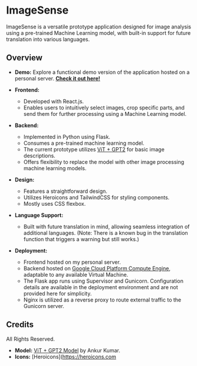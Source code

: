 # ImageSense

ImageSense is a versatile prototype application designed for image analysis using a pre-trained Machine Learning model, with built-in support for future translation into various languages.

## Overview

- **Demo:** Explore a functional demo version of the application hosted on a personal server. [**Check it out here!**](https://willgcr.me/imagesense)

- **Frontend:**
  - Developed with React.js.
  - Enables users to intuitively select images, crop specific parts, and send them for further processing using a Machine Learning model.

- **Backend:**
  - Implemented in Python using Flask.
  - Consumes a pre-trained machine learning model.
  - The current prototype utilizes [ViT + GPT2](https://huggingface.co/nlpconnect/vit-gpt2-image-captioning) for basic image descriptions.
  - Offers flexibility to replace the model with other image processing machine learning models.

- **Design:**
  - Features a straightforward design.
  - Utilizes Heroicons and TailwindCSS for styling components.
  - Mostly uses CSS flexbox.

- **Language Support:**
  - Built with future translation in mind, allowing seamless integration of additional languages. (Note: There is a known bug in the translation function that triggers a warning but still works.)

- **Deployment:**
  - Frontend hosted on my personal server.
  - Backend hosted on [Google Cloud Platform Compute Engine](https://cloud.google.com/compute), adaptable to any available Virtual Machine.
  - The Flask app runs using Supervisor and Gunicorn. Configuration details are available in the deployment environment and are not provided here for simplicity.
  - Nginx is utilized as a reverse proxy to route external traffic to the Gunicorn server.


## Credits

All Rights Reserved.
- **Model:** [ViT + GPT2 Model](https://huggingface.co/nlpconnect/vit-gpt2-image-captioning) by Ankur Kumar.
- **Icons:** [Heroicons](https://heroicons.com